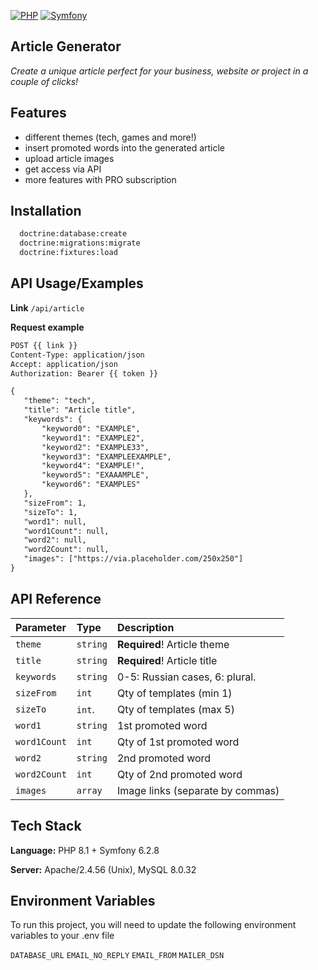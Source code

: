 [![PHP](https://img.shields.io/badge/PHP-8.1-brightgreen)](https://www.php.net/archive/2023.php#2023-03-16-2)
[![Symfony](https://img.shields.io/badge/Symfony-6.2.8-brightgreen)](https://symfony.com/blog/symfony-6-2-8-released)

## Article Generator
*Create a unique article perfect for your business, website or project in a couple of clicks!*


## Features

- different themes (tech, games and more!)
- insert promoted words into the generated article
- upload article images
- get access via API
- more features with PRO subscription


## Installation


```bash
  doctrine:database:create
  doctrine:migrations:migrate
  doctrine:fixtures:load
```
    
## API Usage/Examples

**Link**
`/api/article`

**Request example**
```html
POST {{ link }}
Content-Type: application/json
Accept: application/json
Authorization: Bearer {{ token }}

{
   "theme": "tech",
   "title": "Article title",
   "keywords": {
       "keyword0": "EXAMPLE",
       "keyword1": "EXAMPLE2",
       "keyword2": "EXAMPLE33",
       "keyword3": "EXAMPLEEXAMPLE",
       "keyword4": "EXAMPLE!",
       "keyword5": "EXAAAMPLE",
       "keyword6": "EXAMPLES"
   },
   "sizeFrom": 1,
   "sizeTo": 1,
   "word1": null,
   "word1Count": null,
   "word2": null,
   "word2Count": null,
   "images": ["https://via.placeholder.com/250x250"]
}
```


## API Reference


| Parameter    | Type     | Description                      |
|:-------------|:---------|:---------------------------------|
| `theme`      | `string` | **Required**! Article theme      |
| `title`      | `string` | **Required**! Article title      |
| `keywords`   | `string` | 0-5: Russian cases, 6: plural.   |
| `sizeFrom`   | `int`    | Qty of templates (min 1)         |
| `sizeTo`     | `int`.   | Qty of templates (max 5)         |
| `word1`      | `string` | 1st promoted word                |
| `word1Count` | `int`    | Qty of 1st promoted word         |
| `word2`      | `string` | 2nd promoted word                |
| `word2Count` | `int`    | Qty of 2nd promoted word         |
| `images`     | `array`  | Image links (separate by commas) |




## Tech Stack

**Language:** PHP 8.1 + Symfony 6.2.8

**Server:** Apache/2.4.56 (Unix), MySQL 8.0.32


## Environment Variables

To run this project, you will need to update the following environment variables to your .env file

`DATABASE_URL`
`EMAIL_NO_REPLY`
`EMAIL_FROM`
`MAILER_DSN`


